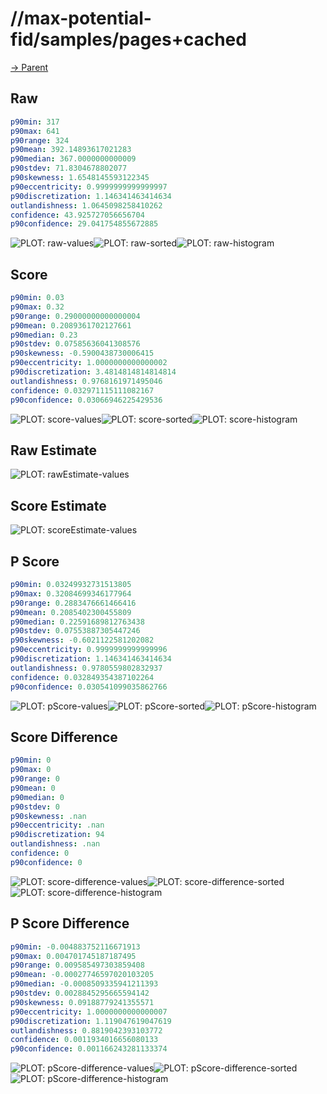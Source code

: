 
# //max-potential-fid/samples/pages+cached

[→ Parent](../..)


## Raw


```yaml
p90min: 317
p90max: 641
p90range: 324
p90mean: 392.14893617021283
p90median: 367.0000000000009
p90stdev: 71.8304678802077
p90skewness: 1.6548145593122345
p90eccentricity: 0.9999999999999997
p90discretization: 1.146341463414634
outlandishness: 1.0645098258410262
confidence: 43.925727056656704
p90confidence: 29.041754855672885

```

![PLOT: raw-values](./raw/values.svg)![PLOT: raw-sorted](./raw/sorted.svg)![PLOT: raw-histogram](./raw/histogram.svg)
## Score


```yaml
p90min: 0.03
p90max: 0.32
p90range: 0.29000000000000004
p90mean: 0.2089361702127661
p90median: 0.23
p90stdev: 0.07585636041308576
p90skewness: -0.5900438730006415
p90eccentricity: 1.0000000000000002
p90discretization: 3.4814814814814814
outlandishness: 0.9768161971495046
confidence: 0.032971115111082167
p90confidence: 0.03066946225429536

```

![PLOT: score-values](./score/values.svg)![PLOT: score-sorted](./score/sorted.svg)![PLOT: score-histogram](./score/histogram.svg)
## Raw Estimate

![PLOT: rawEstimate-values](./rawEstimate/values.svg)
## Score Estimate

![PLOT: scoreEstimate-values](./scoreEstimate/values.svg)
## P Score


```yaml
p90min: 0.03249932731513805
p90max: 0.32084699346177964
p90range: 0.2883476661466416
p90mean: 0.2085402300455809
p90median: 0.22591689812763438
p90stdev: 0.07553887305447246
p90skewness: -0.6021122581202082
p90eccentricity: 0.9999999999999996
p90discretization: 1.146341463414634
outlandishness: 0.9780559802832937
confidence: 0.032849354387102264
p90confidence: 0.030541099035862766

```

![PLOT: pScore-values](./pScore/values.svg)![PLOT: pScore-sorted](./pScore/sorted.svg)![PLOT: pScore-histogram](./pScore/histogram.svg)
## Score Difference


```yaml
p90min: 0
p90max: 0
p90range: 0
p90mean: 0
p90median: 0
p90stdev: 0
p90skewness: .nan
p90eccentricity: .nan
p90discretization: 94
outlandishness: .nan
confidence: 0
p90confidence: 0

```

![PLOT: score-difference-values](./score-difference/values.svg)![PLOT: score-difference-sorted](./score-difference/sorted.svg)![PLOT: score-difference-histogram](./score-difference/histogram.svg)
## P Score Difference


```yaml
p90min: -0.004883752116671913
p90max: 0.004701745187187495
p90range: 0.009585497303859408
p90mean: -0.00027746597020103205
p90median: -0.0008509335941211393
p90stdev: 0.0028845295665594142
p90skewness: 0.09188779241355571
p90eccentricity: 1.0000000000000007
p90discretization: 1.119047619047619
outlandishness: 0.8819042393103772
confidence: 0.0011934016656080133
p90confidence: 0.001166243281133374

```

![PLOT: pScore-difference-values](./pScore-difference/values.svg)![PLOT: pScore-difference-sorted](./pScore-difference/sorted.svg)![PLOT: pScore-difference-histogram](./pScore-difference/histogram.svg)